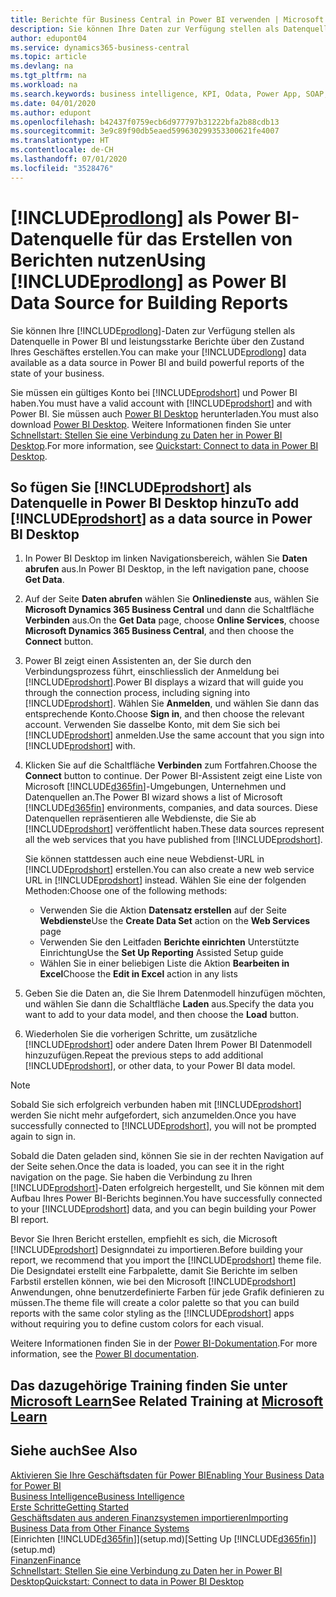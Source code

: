 ```yaml
---
title: Berichte für Business Central in Power BI verwenden | Microsoft Docs
description: Sie können Ihre Daten zur Verfügung stellen als Datenquelle in Power BI und leistungsstarke Berichte über den Zustand Ihres Geschäftes erstellen.
author: edupont04
ms.service: dynamics365-business-central
ms.topic: article
ms.devlang: na
ms.tgt_pltfrm: na
ms.workload: na
ms.search.keywords: business intelligence, KPI, Odata, Power App, SOAP, analysis
ms.date: 04/01/2020
ms.author: edupont
ms.openlocfilehash: b42437f0759ecb6d977797b31222bfa2b88cdb13
ms.sourcegitcommit: 3e9c89f90db5eaed599630299353300621fe4007
ms.translationtype: HT
ms.contentlocale: de-CH
ms.lasthandoff: 07/01/2020
ms.locfileid: "3528476"
---
```

# <a name="using-prodlong-as-power-bi-data-source-for-building-reports"></a><span data-ttu-id="25926-103">[!INCLUDE[prodlong](includes/prodlong.md)] als Power BI-Datenquelle für das Erstellen von Berichten nutzen</span><span class="sxs-lookup"><span data-stu-id="25926-103">Using [!INCLUDE[prodlong](includes/prodlong.md)] as Power BI Data Source for Building Reports</span></span>

<span data-ttu-id="25926-104">Sie können Ihre [!INCLUDE[prodlong](includes/prodlong.md)]-Daten zur Verfügung stellen als Datenquelle in Power BI und leistungsstarke Berichte über den Zustand Ihres Geschäftes erstellen.</span><span class="sxs-lookup"><span data-stu-id="25926-104">You can make your [!INCLUDE[prodlong](includes/prodlong.md)] data available as a data source in Power BI and build powerful reports of the state of your business.</span></span>  

<span data-ttu-id="25926-105">Sie müssen ein gültiges Konto bei [!INCLUDE[prodshort](includes/prodshort.md)] und Power BI haben.</span><span class="sxs-lookup"><span data-stu-id="25926-105">You must have a valid account with [!INCLUDE[prodshort](includes/prodshort.md)] and with Power BI.</span></span> <span data-ttu-id="25926-106">Sie müssen auch [Power BI Desktop](https://powerbi.microsoft.com/desktop/) herunterladen.</span><span class="sxs-lookup"><span data-stu-id="25926-106">You must also download [Power BI Desktop](https://powerbi.microsoft.com/desktop/).</span></span> <span data-ttu-id="25926-107">Weitere Informationen finden Sie unter [Schnellstart: Stellen Sie eine Verbindung zu Daten her in Power BI Desktop](/power-bi/desktop-quickstart-connect-to-data).</span><span class="sxs-lookup"><span data-stu-id="25926-107">For more information, see [Quickstart: Connect to data in Power BI Desktop](/power-bi/desktop-quickstart-connect-to-data).</span></span>  

## <a name="to-add-prodshort-as-a-data-source-in-power-bi-desktop"></a><span data-ttu-id="25926-108">So fügen Sie [!INCLUDE[prodshort](includes/prodshort.md)] als Datenquelle in Power BI Desktop hinzu</span><span class="sxs-lookup"><span data-stu-id="25926-108">To add [!INCLUDE[prodshort](includes/prodshort.md)] as a data source in Power BI Desktop</span></span>

1. <span data-ttu-id="25926-109">In Power BI Desktop im linken Navigationsbereich, wählen Sie **Daten abrufen** aus.</span><span class="sxs-lookup"><span data-stu-id="25926-109">In Power BI Desktop, in the left navigation pane, choose **Get Data**.</span></span>
2. <span data-ttu-id="25926-110">Auf der Seite **Daten abrufen** wählen Sie **Onlinedienste** aus, wählen Sie **Microsoft Dynamics 365 Business Central** und dann die Schaltfläche **Verbinden** aus.</span><span class="sxs-lookup"><span data-stu-id="25926-110">On the **Get Data** page, choose **Online Services**, choose **Microsoft Dynamics 365 Business Central**, and then choose the **Connect** button.</span></span>
3. <span data-ttu-id="25926-111">Power BI zeigt einen Assistenten an, der Sie durch den Verbindungsprozess führt, einschliesslich der Anmeldung bei [!INCLUDE[prodshort](includes/prodshort.md)].</span><span class="sxs-lookup"><span data-stu-id="25926-111">Power BI displays a wizard that will guide you through the connection process, including signing into [!INCLUDE[prodshort](includes/prodshort.md)].</span></span> <span data-ttu-id="25926-112">Wählen Sie **Anmelden**, und wählen Sie dann das entsprechende Konto.</span><span class="sxs-lookup"><span data-stu-id="25926-112">Choose **Sign in**, and then choose the relevant account.</span></span> <span data-ttu-id="25926-113">Verwenden Sie dasselbe Konto, mit dem Sie sich bei [!INCLUDE[prodshort](includes/prodshort.md)] anmelden.</span><span class="sxs-lookup"><span data-stu-id="25926-113">Use the same account that you sign into [!INCLUDE[prodshort](includes/prodshort.md)] with.</span></span>
4. <span data-ttu-id="25926-114">Klicken Sie auf die Schaltfläche **Verbinden** zum Fortfahren.</span><span class="sxs-lookup"><span data-stu-id="25926-114">Choose the **Connect** button to continue.</span></span> <span data-ttu-id="25926-115">Der Power BI-Assistent zeigt eine Liste von Microsoft [!INCLUDE[d365fin](includes/d365fin_md.md)]-Umgebungen, Unternehmen und Datenquellen an.</span><span class="sxs-lookup"><span data-stu-id="25926-115">The Power BI wizard shows a list of Microsoft [!INCLUDE[d365fin](includes/d365fin_md.md)] environments, companies, and data sources.</span></span> <span data-ttu-id="25926-116">Diese Datenquellen repräsentieren alle Webdienste, die Sie ab [!INCLUDE[prodshort](includes/prodshort.md)] veröffentlicht haben.</span><span class="sxs-lookup"><span data-stu-id="25926-116">These data sources represent all the web services that you have published from [!INCLUDE[prodshort](includes/prodshort.md)].</span></span>

    <span data-ttu-id="25926-117">Sie können stattdessen auch eine neue Webdienst-URL in [!INCLUDE[prodshort](includes/prodshort.md)] erstellen.</span><span class="sxs-lookup"><span data-stu-id="25926-117">You can also create a new web service URL in [!INCLUDE[prodshort](includes/prodshort.md)] instead.</span></span> <span data-ttu-id="25926-118">Wählen Sie eine der folgenden Methoden:</span><span class="sxs-lookup"><span data-stu-id="25926-118">Choose one of the following methods:</span></span>

      - <span data-ttu-id="25926-119">Verwenden Sie die Aktion **Datensatz erstellen** auf der Seite **Webdienste**</span><span class="sxs-lookup"><span data-stu-id="25926-119">Use the **Create Data Set** action on the **Web Services** page</span></span>
      - <span data-ttu-id="25926-120">Verwenden Sie den Leitfaden **Berichte einrichten** Unterstützte Einrichtung</span><span class="sxs-lookup"><span data-stu-id="25926-120">Use the **Set Up Reporting** Assisted Setup guide</span></span>
      - <span data-ttu-id="25926-121">Wählen Sie in einer beliebigen Liste die Aktion **Bearbeiten in Excel**</span><span class="sxs-lookup"><span data-stu-id="25926-121">Choose the **Edit in Excel** action in any lists</span></span>

5. <span data-ttu-id="25926-122">Geben Sie die Daten an, die Sie Ihrem Datenmodell hinzufügen möchten, und wählen Sie dann die Schaltfläche **Laden** aus.</span><span class="sxs-lookup"><span data-stu-id="25926-122">Specify the data you want to add to your data model, and then choose the **Load** button.</span></span>
6. <span data-ttu-id="25926-123">Wiederholen Sie die vorherigen Schritte, um zusätzliche [!INCLUDE[prodshort](includes/prodshort.md)] oder andere Daten Ihrem Power BI Datenmodell hinzuzufügen.</span><span class="sxs-lookup"><span data-stu-id="25926-123">Repeat the previous steps to add additional [!INCLUDE[prodshort](includes/prodshort.md)], or other data, to your Power BI data model.</span></span>

> [!NOTE]  
> <span data-ttu-id="25926-124">Sobald Sie sich erfolgreich verbunden haben mit [!INCLUDE[prodshort](includes/prodshort.md)] werden Sie nicht mehr aufgefordert, sich anzumelden.</span><span class="sxs-lookup"><span data-stu-id="25926-124">Once you have successfully connected to [!INCLUDE[prodshort](includes/prodshort.md)], you will not be prompted again to sign in.</span></span>

<span data-ttu-id="25926-125">Sobald die Daten geladen sind, können Sie sie in der rechten Navigation auf der Seite sehen.</span><span class="sxs-lookup"><span data-stu-id="25926-125">Once the data is loaded, you can see it in the right navigation on the page.</span></span> <span data-ttu-id="25926-126">Sie haben die Verbindung zu Ihren [!INCLUDE[prodshort](includes/prodshort.md)]-Daten erfolgreich hergestellt, und Sie können mit dem Aufbau Ihres Power BI-Berichts beginnen.</span><span class="sxs-lookup"><span data-stu-id="25926-126">You have successfully connected to your [!INCLUDE[prodshort](includes/prodshort.md)] data, and you can begin building your Power BI report.</span></span>  

<span data-ttu-id="25926-127">Bevor Sie Ihren Bericht erstellen, empfiehlt es sich, die Microsoft [!INCLUDE[prodshort](includes/prodshort.md)] Designndatei zu importieren.</span><span class="sxs-lookup"><span data-stu-id="25926-127">Before building your report, we recommend that you import the [!INCLUDE[prodshort](includes/prodshort.md)] theme file.</span></span>  <span data-ttu-id="25926-128">Die Designdatei erstellt eine Farbpalette, damit Sie Berichte im selben Farbstil erstellen können, wie bei den Microsoft [!INCLUDE[prodshort](includes/prodshort.md)] Anwendungen, ohne benutzerdefinierte Farben für jede Grafik definieren zu müssen.</span><span class="sxs-lookup"><span data-stu-id="25926-128">The theme file will create a color palette so that you can build reports with the same color styling as the [!INCLUDE[prodshort](includes/prodshort.md)] apps without requiring you to define custom colors for each visual.</span></span>

<span data-ttu-id="25926-129">Weitere Informationen finden Sie in der [Power BI-Dokumentation](/power-bi/consumer/).</span><span class="sxs-lookup"><span data-stu-id="25926-129">For more information, see the [Power BI documentation](/power-bi/consumer/).</span></span>

## <a name="see-related-training-at-microsoft-learn"></a><span data-ttu-id="25926-130">Das dazugehörige Training finden Sie unter [Microsoft Learn](/learn/modules/configure-powerbi-excel-dynamics-365-business-central/index)</span><span class="sxs-lookup"><span data-stu-id="25926-130">See Related Training at [Microsoft Learn](/learn/modules/configure-powerbi-excel-dynamics-365-business-central/index)</span></span>

## <a name="see-also"></a><span data-ttu-id="25926-131">Siehe auch</span><span class="sxs-lookup"><span data-stu-id="25926-131">See Also</span></span>

[<span data-ttu-id="25926-132">Aktivieren Sie Ihre Geschäftsdaten für Power BI</span><span class="sxs-lookup"><span data-stu-id="25926-132">Enabling Your Business Data for Power BI</span></span>](admin-powerbi.md)  
[<span data-ttu-id="25926-133">Business Intelligence</span><span class="sxs-lookup"><span data-stu-id="25926-133">Business Intelligence</span></span>](bi.md)  
[<span data-ttu-id="25926-134">Erste Schritte</span><span class="sxs-lookup"><span data-stu-id="25926-134">Getting Started</span></span>](product-get-started.md)  
[<span data-ttu-id="25926-135">Geschäftsdaten aus anderen Finanzsystemen importieren</span><span class="sxs-lookup"><span data-stu-id="25926-135">Importing Business Data from Other Finance Systems</span></span>](across-import-data-configuration-packages.md)  
<span data-ttu-id="25926-136">[Einrichten [!INCLUDE[d365fin](includes/d365fin_md.md)]](setup.md)</span><span class="sxs-lookup"><span data-stu-id="25926-136">[Setting Up [!INCLUDE[d365fin](includes/d365fin_md.md)]](setup.md)</span></span>  
[<span data-ttu-id="25926-137">Finanzen</span><span class="sxs-lookup"><span data-stu-id="25926-137">Finance</span></span>](finance.md)  
[<span data-ttu-id="25926-138">Schnellstart: Stellen Sie eine Verbindung zu Daten her in Power BI Desktop</span><span class="sxs-lookup"><span data-stu-id="25926-138">Quickstart: Connect to data in Power BI Desktop</span></span>](/power-bi/desktop-quickstart-connect-to-data)  
